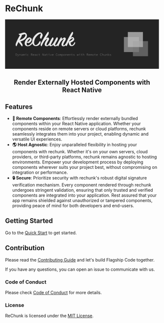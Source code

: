 # ReChunk

<picture>
  <img alt="ReChunk Banner" src="./.github/assets/banner.png">
</picture>

<h2 align="center">Render Externally Hosted Components with React Native</h2>

## Features

- **🚀 Remote Components**: Effortlessly render externally bundled components within your React Native application. Whether your components reside on remote servers or cloud platforms, rechunk seamlessly integrates them into your project, enabling dynamic and versatile UI experiences.
- **🌎 Host Agnostic**: Enjoy unparalleled flexibility in hosting your components with rechunk. Whether it's on your own servers, cloud providers, or third-party platforms, rechunk remains agnostic to hosting environments. Empower your development process by deploying components wherever suits your project best, without compromising on integration or performance.
- **🔒 Secure**: Prioritize security with rechunk's robust digital signature verification mechanism. Every component rendered through rechunk undergoes stringent validation, ensuring that only trusted and verified components are integrated into your application. Rest assured that your app remains shielded against unauthorized or tampered components, providing peace of mind for both developers and end-users.

## Getting Started

Go to the [Quick Start](https://crherman7.github.io/rechunk/) to get started.

## Contribution

Please read the [Contributing Guide](./CONTRIBUTING.md) and let's build Flagship Code together.

If you have any questions, you can open an issue to communicate with us.

### Code of Conduct

Please check [Code of Conduct](./CODE_OF_CONDUCT.md) for more details.

### License

ReChunk is licensed under the [MIT License](./LICENSE).
